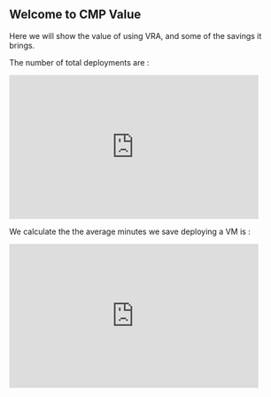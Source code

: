 ## Welcome to CMP Value

Here we will show the value of using VRA, and some of the savings it brings.

The number of total deployments are : 
<iframe width="450" height="260" style="border: 0px solid #cccccc;" src="https://thingspeak.com/channels/928804/widgets/126404"></iframe>

We calculate the the average minutes we save deploying a VM is :
<iframe width="450" height="260" style="border: 0px solid #cccccc;" src="https://thingspeak.com/channels/928804/widgets/126385"></iframe>

